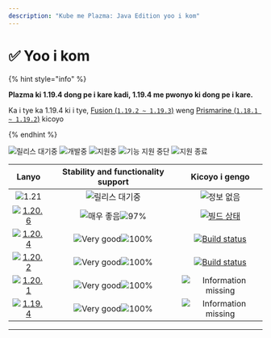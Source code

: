 ```yaml
---
description: "Kube me Plazma: Java Edition yoo i kom"
---
```


# ✅ Yoo i kom

{% hint style="info" %}

**Plazma ki 1.19.4 dong pe i kare kadi, 1.19.4 me pwonyo ki dong pe i kare.**

Ka i tye ka 1.19.4 ki i tye, [Fusion (`1.19.2 ~ 1.19.3`)](https://github.com/RuinedTechnologyUnify/Fusion) weng [Prismarine (`1.18.1 ~ 1.19.2`)](https://github.com/PrismarineTeam/Prismarine) kicoyo

{% endhint %}

[wtr]: https://badge.plazmamc.org/0/릴리스%20대기중
[idv]: https://badge.plazmamc.org/1/개발중
[atv]: https://badge.plazmamc.org/2/지원중
[fse]: https://badge.plazmamc.org/6/기능%20지원%20중단
[eol]: https://badge.plazmamc.org/4/지원%20종료
[ukn]: https://badge.plazmamc.org/0/Information%20missing
[vgd]: https://badge.plazmamc.org/1/Very%20good
[mid]: https://badge.plazmamc.org/6/보통
[100]: https://badge.plazmamc.org/percent/100

![릴리스 대기중][wtr] ![개발중][idv] ![지원중][atv] ![기능 지원 중단][fse] ![지원 종료][eol]

|                                       Lanyo                                       |             Stability and functionality support            |                                             Kicoyo i gengo                                            |
| :-------------------------------------------------------------------------------: | :--------------------------------------------------------: | :---------------------------------------------------------------------------------------------------: |
|                     ![1.21](https://badge.plazmamc.org/0/1.21)                    |                       ![릴리스 대기중][wtr]                      |                                             ![정보 없음](ukn)                                             |
| [![1.20.6](https://badge.plazmamc.org/2/1.20.6)](https://git.plazmamc.org/1.20.6) | ![매우 좋음][vgd]![97%](https://badge.plazmamc.org/percent/97) |     [![빌드 상태](https://build.plazmamc.org/1.20.6)](https://build.plazmamc.org/1.20.6?redirect=true)    |
| [![1.20.4](https://badge.plazmamc.org/6/1.20.4)](https://git.plazmamc.org/1.20.4) |                ![Very good][vgd]![100%][100]               | [![Build status](https://build.plazmamc.org/1.20.4)](https://build.plazmamc.org/1.20.4?redirect=true) |
| [![1.20.2](https://badge.plazmamc.org/4/1.20.2)](https://git.plazmamc.org/1.20.2) |                ![Very good][vgd]![100%][100]               | [![Build status](https://build.plazmamc.org/1.20.2)](https://build.plazmamc.org/1.20.2?redirect=true) |
| [![1.20.1](https://badge.plazmamc.org/4/1.20.1)](https://git.plazmamc.org/1.20.1) |                ![Very good][vgd]![100%][100]               |                                      ![Information missing][ukn]                                      |
| [![1.19.4](https://badge.plazmamc.org/4/1.19.4)](https://git.plazmamc.org/1.19.4) |                ![Very good][vgd]![100%][100]               |                                      ![Information missing][ukn]                                      |

***
